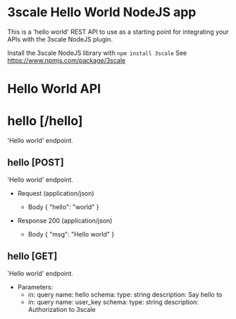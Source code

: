 # 3scale Hello World NodeJS app

This is a 'hello world' REST API to use as a starting point for integrating your APIs with the 3scale NodeJS plugin. 

Install the 3scale NodeJS library with ```npm install 3scale```
See https://www.npmjs.com/package/3scale

# Hello World API

# hello [/hello]

'Hello world' endpoint.

## hello [POST] 

'Hello world' endpoint.

+ Request (application/json)
    + Body
            {
              "hello": "world"
            }

+ Response 200 (application/json)
    + Body
            {
              "msg": "Hello world"
            }


## hello [GET]
'Hello world' endpoint.
+ Parameters:
    - in: query
      name: hello
      schema:
      type: string
      description: Say hello to
    - in: query
      name: user_key
      schema:
      type: string
      description: Authorization to 3scale